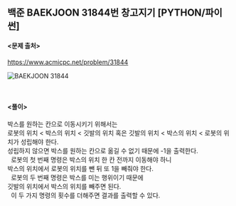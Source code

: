 ## 백준 BAEKJOON 31844번 창고지기 [PYTHON/파이썬]

#### <문제 출처><br>
https://www.acmicpc.net/problem/31844

![BAEKJOON 31844](https://img1.daumcdn.net/thumb/R1280x0/?scode=mtistory2&fname=https%3A%2F%2Fblog.kakaocdn.net%2Fdn%2Fq89vB%2FbtsIlcQMPD9%2FsthUNTBJxsm9zVyOW8Gp31%2Fimg.png)

<br>

#### <풀이><br>

박스를 원하는 칸으로 이동시키기 위해서는  
로봇의 위치 < 박스의 위치 < 깃발의 위치 혹은 깃발의 위치 < 박스의 위치 < 로봇의 위치가 성립해야 한다.  
성립하지 않으면 박스를 원하는 칸으로 옮길 수 없기 때문에 -1을 출력한다.  
 
로봇의 첫 번째 명령은 박스의 위치 한 칸 전까지 이동해야 하니  
박스의 위치에서 로봇의 위치를 뺀 뒤 또 1을 빼줘야 한다.  
 
로봇의 두 번째 명령은 박스를 미는 행위이기 때문에  
깃발의 위치에서 박스의 위치를 빼주면 된다.  
 
이 두 가지 명령의 횟수를 더해주면 결과를 출력할 수 있다.  
